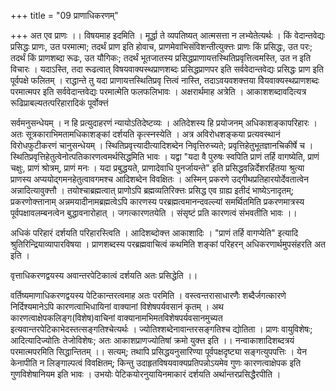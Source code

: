 +++
title = "09 प्राणाधिकरणम्"

+++
अत एव प्राणः ।। विषयमाह इदमिति । मूर्द्धा ते व्यपतिष्यत् आत्मसत्ता न लभ्येतेत्यर्थः । किं वेदान्तवेद्यः प्रसिद्धः प्राणः, उत परमात्मा; तदर्थं प्राण इति होवाच, प्राणमेवाभिसंविशन्तीत्युक्त्तः प्राणः किं प्रसिद्धः, उत परः; तदर्थं किं प्राणशब्दा रूढः, उत यौगिकः; तदर्थं भूतजातस्य प्रसिद्धप्राणायत्तस्थितिप्रवृत्तित्वमस्ति, उत न इति विचारः । यदाऽस्ति, तदा रूढत्वात् विषयवाक्यस्थप्राणशब्दः प्रसिद्धप्राणपर इति सर्ववेदान्तवेद्यः प्रसिद्धः प्राण इति पूर्वपक्षे फलितम् । राद्धान्ते तु यदा प्राणायत्तस्थितिप्रवृ त्तित्वं नास्ति, तदाऽवयवशक्त्तया विेयवाक्यस्थप्राणशब्दः परमात्मपर इति सर्ववेदान्तवेद्यः परमात्मेति फलफलिभावः । अक्षरार्थमाह अत्रेति । आकाशशब्दावदित्यत्र रूढिप्राबल्यतत्परिहारादिकं पूर्वोक्त्तं

सर्वमनुसन्धेयम् । न हि प्रत्युदाहरणं न्यायोऽतिदेष्टव्यः । अतिदेशस्य हि प्रयोजनम् अधिकाशङ्कापरिहारः । अतः सूत्रकाराभिमतामधिकाशङ्कां दर्शयति कृत्स्नस्येति । अत्र अविरोधशङ्कया प्रत्यवस्थानं विरोधफुटीकरणं चानुसन्धेयम् । स्थितिप्रवृत्त्यादीत्यादिशब्देन निवृत्तिरुच्यते; प्रवृत्तिहेतुभूतज्ञानचिकीर्षे च । स्थितिप्रवृत्तिहेतुत्वेनोत्पतिकारणत्वमर्थसिद्धमिति भावः । यद्वा "यदा वै पुरुषः स्वपिति प्राणं तर्हि वागष्येति, प्राणं चक्षुः, प्राणं श्रोत्रम्, प्राणं मनः । यदा प्रबुद्धयते, प्राणादेवाधि पुनर्जायन्ते" इति प्रसिद्धवन्निर्देशरहिंतया श्रुत्या प्राणस्य अप्ययोद्गमनहेतुत्वावगमश्च आदिशब्देन विवक्षितः । अस्मिन् प्रकरणे उद्गीथप्रतिहारयोर्देवतात्वेन अन्नादित्यावुक्त्तौ । तयोश्चाब्रह्मत्वात् प्राणोऽपि ब्रह्मव्यतिरिक्त्तः प्रसिद्ध एव ग्राह्य इतीदं भाष्येऽनादृतम्; प्रकरणोक्त्तानाम् अन्नमयादीनामब्रह्मत्वेऽपि कारणस्य परब्रह्मत्वमानन्दवल्ल्यां समर्थितमिति प्रकरणमात्रस्य पूर्वपक्षावलम्बनत्वेन बुद्धावनारोहात् । जगत्कारणतयेति । संसृष्टं प्रति कारणत्वं संभवतीति भावः ।।

अधिकं परिहारं दर्शयति परिहारस्त्विति । आदिशब्दोक्त्त आकाशादिः । "प्राणं तर्हि वागप्येति" इत्यादि श्रुतिरिन्द्रियाव्यापारविषया । प्राणशब्दस्य परब्रह्मवाचित्वं कथमिति शङ्कां परिहरन् अधिकरणार्थमुपसंहरति अत इति ।

वृत्ताधिकरणद्वयस्य अवान्तरपेटिकात्वं दर्शयति अतः प्रसिद्धेति ।।

वर्तिष्यमाणाधिकरणद्वयस्य पेटिकान्तरत्वमाह अतः परमिति । वस्त्वन्तरासाधारणैः शब्दैर्जगत्कारणे निर्दिश्यमानेऽपि कारणत्वाभिधायिनां वाक्यानां विशेषपर्यवसानं कृतम् । अथ कारणत्वाक्षेपकलिङ्ग(विशेष)वाचिनां वाक्यानामभिमतविशेषपर्यवसानमुच्यत इत्यवान्तरपेटिकाभेदस्तत्सङ्गतिश्चेत्यर्थः । ज्योतिश्शब्देनावान्तरसङ्गतिश्च द्योतिता । प्राणः वायुविशेषः; आदित्यादिज्योतिः तेजोविशेषः; अतः आकाशप्राणज्योतिषां क्रमो युक्त्त इति ।। नन्वाकाशादिशब्दत्रयं परमात्मपरमिति सिद्धान्तितम् ।। सत्यम्; तथापि प्रसिद्धयनुसारिण्या पूर्वपक्षदृष्ट्या सङ्गत्युपपत्तिः । येन केनापीति न लिङ्गाल्पत्वं विवक्षितम्; किन्तु उदाहृतविषयवाक्यप्रतिपन्नोऽयमेव गुणः कारणत्वाक्षेपक इति गुणविशेषानियम इति भावः । उभयोः पेटिकयोरनुयायिनमाकारं दर्शयति अर्थान्तरप्रसिद्धैरपीति ।

